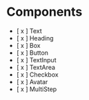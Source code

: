 # Components

- [ x ] Text
- [ x ] Heading
- [ x ] Box 
- [ x ] Button 
- [ x ] TextInput 
- [ x ] TextArea 
- [ x ] Checkbox  
- [ x ] Avatar 
- [ x ] MultiStep 

